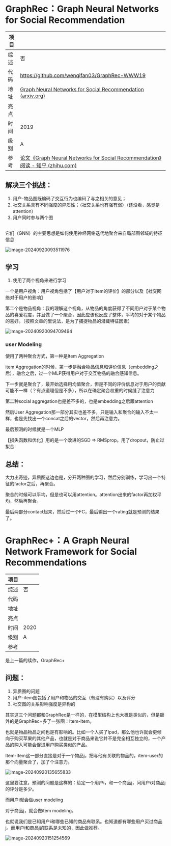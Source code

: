 # GraphRec：**Graph Neural Networks for Social Recommendation**

| 项目 |                                                              |
| ---- | ------------------------------------------------------------ |
| 综述 | 否                                                           |
| 代码 | https://github.com/wenqifan03/GraphRec-WWW19                 |
| 地址 | [Graph Neural Networks for Social Recommendation (arxiv.org)](https://arxiv.org/pdf/1902.07243) |
| 亮点 |                                                              |
| 时间 | 2019                                                         |
| 级别 | A                                                            |
| 参考 | [论文《Graph Neural Networks for Social Recommendation》阅读 - 知乎 (zhihu.com)](https://zhuanlan.zhihu.com/p/409412868) |

## 解决三个挑战：

1. 用户-物品图既编码了交互行为也编码了与之相关的意见；
1. 社交关系具有不同强度的异质性；（社交关系也有强有弱）（还没看，感觉是attention）
1. 用户同时参与两个图

## 

它们（GNN）的主要思想是如何使用神经网络迭代地聚合来自局部图邻域的特征信息

![image-20240920093511976](../../../../AppData/Roaming/Typora/typora-user-images/image-20240920093511976.png)

## 学习

1. 使用了两个视角来进行学习

一个是用户视角：用户视角包括了【用户对于Item的评价】的部分以及【社交网络对于用户的影响】

第二个是物品视角：我的理解这个视角，从物品的角度获得了不同用户对于某个物品的喜爱程度，并且做了一个聚合，因此应该也反应了整体，平均的对于某个物品的喜好。（按照文章的里说法，是为了捕捉物品的潜藏特征因素）

![image-20240920094709494](../../../../AppData/Roaming/Typora/typora-user-images/image-20240920094709494.png)

### user Modeling

使用了两种聚合方式，第一种是Item Aggregation

item Aggregation的时候，第一步是融合物品信息和评价信息（embedding之后），融合之后，过一个MLP获得用户对于交互物品的融合感知信息。

下一步就是聚合了，最开始选择用均值聚合，但是不同的评价信息对于用户的贡献可能不一样（？有点道理但是不多），所以在确定聚合权重的时候缝了注意力

第二种social aggregation也是差不多的，也是embedding之后跟attention



然后User Aggregation那一部分其实也差不多，只是输入和聚合的输入不太一样，也是先找出一个concat之后的vector，然后再注意力。

最后预测的时候就是一个MLP



【损失函数和优化】用的是一个改进的SGD => RMSprop。用了dropout，防止过拟合

## 总结：

大力出奇迹，异质图这边也是，分开两种图的学习，然后分别训练，学习出一个特征的factor之后，再聚合。

聚合的时候可以平均，但是也可以用attention。attention出来的factor再加权平均，然后再聚合。

最后两部分contact起来，然后过一个FC，最后输出一个rating就是预测的结果了。





# GraphRec+：A Graph Neural Network Framework for Social Recommendations

| 项目 |      |
| ---- | ---- |
| 综述 | 否   |
| 代码 |      |
| 地址 |      |
| 亮点 |      |
| 时间 | 2020 |
| 级别 | A    |
| 参考 |      |

是上一篇的续作，GraphRec+

## 问题：

1. 异质图的问题
2. 用户-item图包括了用户和物品的交互（有没有购买）以及评分
3. 社交图的关系影响强度是异构的

其实这三个问题都和GraphRec是一样的，在模型结构上也大概是类似的，但是额外的是GraphRec+多了一张图：Item-Item。

也就是物品物品之间也是有影响的。比如一个人买了Ipad，那么他也许就会更倾向于购买苹果的其他产品，也就是对于商品来说它并不是完全相互独立的，一个产品的购入可能会促进用户购买类似的产品。



Item-Item这一部分直接是对于一个物品j，把与他有关联的物品的，item-user的那个向量聚合了，加了个注意力。

![image-20240920135655833](../../../../AppData/Roaming/Typora/typora-user-images/image-20240920135655833.png)

这里要注意，预测的问题是这样的：给定一个用户i，和一个商品j，问用户i对商品j的评分是多少。

而用户i就会做user modeling

对于商品j，就会做item modeling。

也就说我们是已知用户i和哪些已知的商品有联系。也知道都有哪些用户买过商品j。而用户i和商品j的联系是未知的，因此做推荐。

![image-20240920151254569](../../../../AppData/Roaming/Typora/typora-user-images/image-20240920151254569.png)

